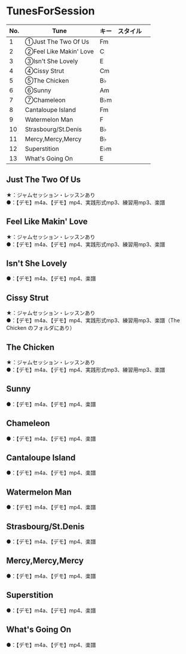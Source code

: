 # TunesForSession

|No.|Tune|キー|スタイル||
|---|---|---|---|---|
|1|①Just The Two Of Us|Fm|||
|2|②Feel Like Makin' Love|C|||
|3|③Isn't She Lovely|E|||
|4|④Cissy Strut|Cm|||
|5|⑤The Chicken|B♭|||
|6|⑥Sunny|Am|||
|7|⑦Chameleon|B♭m|||
|8|Cantaloupe Island|Fm||
|9|Watermelon Man|F|||
|10|Strasbourg/St.Denis|B♭|||
|11|Mercy,Mercy,Mercy|B♭|||
|12|Superstition|E♭m|||
|13|What's Going On|E|||
  
## Just The Two Of Us
★：ジャムセッション・レッスンあり  
●：【デモ】m4a、【デモ】mp4、実践形式mp3、練習用mp3、楽譜  
  
## Feel Like Makin' Love
★：ジャムセッション・レッスンあり  
●：【デモ】m4a、【デモ】mp4、実践形式mp3、練習用mp3、楽譜  
  
## Isn't She Lovely
●：【デモ】m4a、【デモ】mp4、楽譜  
  
## Cissy Strut
★：ジャムセッション・レッスンあり  
●：【デモ】m4a、【デモ】mp4、実践形式mp3、練習用mp3、楽譜（The Chicken のフォルダにあり）  
  
## The Chicken
★：ジャムセッション・レッスンあり  
●：【デモ】m4a、【デモ】mp4、実践形式mp3、練習用mp3、楽譜  
  
## Sunny
●：【デモ】m4a、【デモ】mp4、楽譜  
  
## Chameleon
●：【デモ】m4a、【デモ】mp4、楽譜  
  
## Cantaloupe Island
●：【デモ】m4a、【デモ】mp4、楽譜  
  
## Watermelon Man
●：【デモ】m4a、【デモ】mp4、楽譜  
  
## Strasbourg/St.Denis
●：【デモ】m4a、【デモ】mp4、楽譜  
  
## Mercy,Mercy,Mercy
●：【デモ】m4a、【デモ】mp4、楽譜  
  
## Superstition
●：【デモ】m4a、【デモ】mp4、楽譜  
  
## What's Going On
●：【デモ】m4a、【デモ】mp4、楽譜  
  